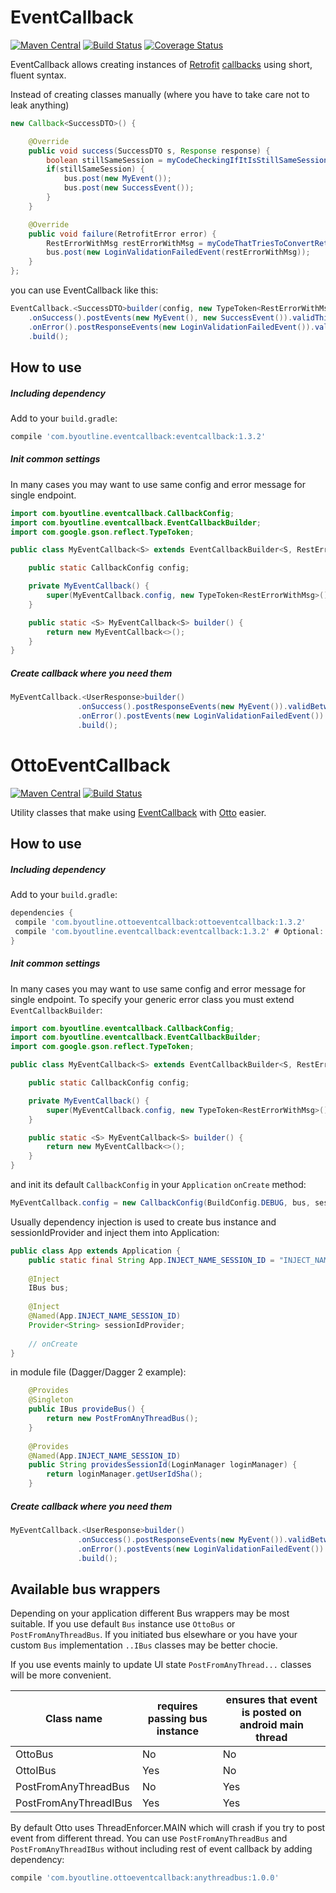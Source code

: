 EventCallback
=============
[![Maven Central](https://maven-badges.herokuapp.com/maven-central/com.byoutline.eventcallback/eventcallback/badge.svg?style=flat)](http://mvnrepository.com/artifact/com.byoutline.eventcallback/eventcallback)
[![Build Status](https://travis-ci.org/byoutline/EventCallback.svg?branch=master)](https://travis-ci.org/byoutline/EventCallback) [![Coverage Status](https://coveralls.io/repos/byoutline/EventCallback/badge.svg?branch=master)](https://coveralls.io/r/byoutline/EventCallback?branch=master)

EventCallback allows creating instances of [Retrofit](http://square.github.io/retrofit/) [callbacks](http://square.github.io/retrofit/javadoc/retrofit/Callback.html) using short, fluent syntax.

Instead of creating classes manually (where you have to take care not to leak anything)
```java
new Callback<SuccessDTO>() {

    @Override
    public void success(SuccessDTO s, Response response) {
        boolean stillSameSession = myCodeCheckingIfItIsStillSameSession();
        if(stillSameSession) {
            bus.post(new MyEvent());
            bus.post(new SuccessEvent());
        }
    }

    @Override
    public void failure(RetrofitError error) {
        RestErrorWithMsg restErrorWithMsg = myCodeThatTriesToConvertRetrofitErrorToReasonCallFailed(error);
        bus.post(new LoginValidationFailedEvent(restErrorWithMsg));
    }
};
```
you can use EventCallback like this:
```java
EventCallback.<SuccessDTO>builder(config, new TypeToken<RestErrorWithMsg>(){})
    .onSuccess().postEvents(new MyEvent(), new SuccessEvent()).validThisSessionOnly()
    .onError().postResponseEvents(new LoginValidationFailedEvent()).validBetweenSessions()
    .build();
``` 

How to use
----------
##### Including dependency #####
Add to your ```build.gradle```:
```groovy
compile 'com.byoutline.eventcallback:eventcallback:1.3.2'
```

##### Init common settings #####
In many cases you may want to use same config and error message for single endpoint. 

```java
import com.byoutline.eventcallback.CallbackConfig;
import com.byoutline.eventcallback.EventCallbackBuilder;
import com.google.gson.reflect.TypeToken;

public class MyEventCallback<S> extends EventCallbackBuilder<S, RestErrorWithMsg> {

    public static CallbackConfig config;

    private MyEventCallback() {
        super(MyEventCallback.config, new TypeToken<RestErrorWithMsg>() {});
    }

    public static <S> MyEventCallback<S> builder() {
        return new MyEventCallback<>();
    }
}
```

##### Create callback where you need them #####
```java
MyEventCallback.<UserResponse>builder()
               .onSuccess().postResponseEvents(new MyEvent()).validBetweenSessions()
               .onError().postEvents(new LoginValidationFailedEvent()).validBetweenSessions()
               .build();
```

OttoEventCallback
=================
[![Maven Central](https://maven-badges.herokuapp.com/maven-central/com.byoutline.ottoeventcallback/ottoeventcallback/badge.svg?style=flat)](http://mvnrepository.com/artifact/com.byoutline.ottoeventcallback/ottoeventcallback)
[![Build Status](https://travis-ci.org/byoutline/OttoEventCallback.svg?branch=master)](https://travis-ci.org/byoutline/OttoEventCallback)

Utility classes that make using [EventCallback](https://github.com/byoutline/EventCallback/) with [Otto](https://github.com/square/otto) easier.

How to use
----------
##### Including dependency #####
Add to your ```build.gradle```:
```groovy
dependencies {
 compile 'com.byoutline.ottoeventcallback:ottoeventcallback:1.3.2'
 compile 'com.byoutline.eventcallback:eventcallback:1.3.2' # Optional: add if you want to force specific version of EventCallback
}
```


##### Init common settings #####
In many cases you may want to use same config and error message for single endpoint. To specify your generic error class you must extend ```EventCallbackBuilder```:

```java
import com.byoutline.eventcallback.CallbackConfig;
import com.byoutline.eventcallback.EventCallbackBuilder;
import com.google.gson.reflect.TypeToken;

public class MyEventCallback<S> extends EventCallbackBuilder<S, RestErrorWithMsg> {

    public static CallbackConfig config;

    private MyEventCallback() {
        super(MyEventCallback.config, new TypeToken<RestErrorWithMsg>() {});
    }

    public static <S> MyEventCallback<S> builder() {
        return new MyEventCallback<>();
    }
}
```

and init its default ```CallbackConfig``` in your ```Application``` ```onCreate``` method:
```java
MyEventCallback.config = new CallbackConfig(BuildConfig.DEBUG, bus, sessionIdProvider);
```

Usually dependency injection is used to create bus instance and sessionIdProvider and inject them into Application:
```java
public class App extends Application {
    public static final String App.INJECT_NAME_SESSION_ID = "INJECT_NAME_SESSION_ID";
    
    @Inject
    IBus bus;
    
    @Inject
    @Named(App.INJECT_NAME_SESSION_ID)
    Provider<String> sessionIdProvider;
    
    // onCreate
}
```

in module file (Dagger/Dagger 2 example):
```java
    @Provides
    @Singleton
    public IBus provideBus() {
        return new PostFromAnyThreadBus();
    }
    
    @Provides
    @Named(App.INJECT_NAME_SESSION_ID)
    public String providesSessionId(LoginManager loginManager) {
        return loginManager.getUserIdSha();
    }
```


##### Create callback where you need them #####
```java
MyEventCallback.<UserResponse>builder()
               .onSuccess().postResponseEvents(new MyEvent()).validBetweenSessions()
               .onError().postEvents(new LoginValidationFailedEvent()).validBetweenSessions()
               .build();
```

Available bus wrappers
----------------------

Depending on your application different Bus wrappers may be most suitable. If you use default ```Bus``` instance use ```OttoBus``` or ```PostFromAnyThreadBus```. If you initiated bus elsewhare or you have your custom ```Bus``` implementation ```..IBus``` classes may be better chocie. 

If you use events mainly to update UI state ```PostFromAnyThread...``` classes will be more convenient.

Class name            | requires passing bus instance | ensures that event is posted on android main thread
----------------------|-------------------------------|--------------------------------------
OttoBus               | No                            | No
OttoIBus              | Yes                           | No
PostFromAnyThreadBus  | No                            | Yes
PostFromAnyThreadIBus | Yes                           | Yes

By default Otto uses ThreadEnforcer.MAIN which will crash if you try to post event from different thread.
You can use `PostFromAnyThreadBus` and `PostFromAnyThreadIBus` without including rest of event callback by adding dependency:
```groovy
compile 'com.byoutline.ottoeventcallback:anythreadbus:1.0.0'
```



